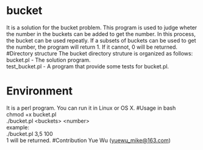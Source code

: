 # bucket
It is a solution for the bucket problem. This program is used to judge wheter the number in the buckets can be added to get the number. In this process, the bucket can be used repeatly. If a subsets of buckets can be used to get the number, the program will return 1. If it cannot, 0 will be returned.
#Directory structure
The bucket directory struture is organized as follows:  
bucket.pl - The solution program.  
test_bucket.pl - A program that provide some tests for bucket.pl.  
# Environment
It is a perl program. You can run it in Linux or OS X.
#Usage
in bash  
 chmod +x bucket.pl  
 ./bucket.pl \<buckets\> \<number\>  
example:  
 ./bucket.pl 3,5 100  
 1 will be returned.
#Contribution
Yue Wu (yuewu_mike@163.com)
